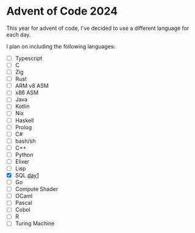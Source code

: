 # Advent of Code 2024
This year for advent of code, I've decided to use a different language for each day.

I plan on including the following languages:
- [ ] Typescript
- [ ] C
- [ ] Zig
- [ ] Rust
- [ ] ARM v8 ASM
- [ ] x86 ASM
- [ ] Java
- [ ] Kotlin
- [ ] Nix
- [ ] Haskell
- [ ] Prolog
- [ ] C#
- [ ] bash/sh
- [ ] C++
- [ ] Python
- [ ] Elixer
- [ ] Lisp
- [x] SQL [day1](./day1)
- [ ] Go
- [ ] Compute Shader
- [ ] OCaml
- [ ] Pascal
- [ ] Cobol
- [ ] R
- [ ] Turing Machine
